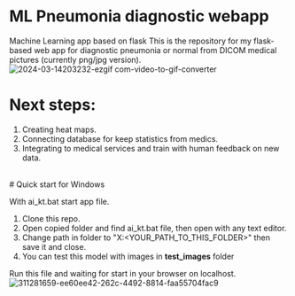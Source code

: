 # ML Pneumonia diagnostic webapp

Machine Learning app based on flask
This is the repository for my flask-based web app for diagnostic pneumonia or normal from DICOM medical pictures (currently png/jpg version).
![2024-03-14203232-ezgif com-video-to-gif-converter](https://github.com/everythingisc00l/ML-Pneumonia-diagnostic-web-app/assets/105049664/6cfd7bdf-cc1a-487e-8f8c-fb9fa0a00f0a)
<br>
# Next steps:

1. Creating heat maps.
2. Connecting database for keep statistics from medics.
3. Integrating to medical services and train with human feedback on new data.
<br>
# Quick start for Windows

With ai_kt.bat start app file.

1. Clone this repo.
2. Open copied folder and find ai_kt.bat file, then open with any text editor.
3. Change path in folder to "X:<YOUR_PATH_TO_THIS_FOLDER>\" then save it and close.
4. You can test this model with images in **test_images** folder
   
Run this file and waiting for start in your browser on localhost.
<br>
![311281659-ee60ee42-262c-4492-8814-faa55704fac9](https://github.com/everythingisc00l/ML-Pneumonia-diagnostic-web-app/assets/105049664/45f2cb21-a211-48cc-81da-59b4a5ade14a)
